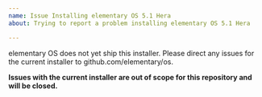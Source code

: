 ```yaml
---
name: Issue Installing elementary OS 5.1 Hera
about: Trying to report a problem installing elementary OS 5.1 Hera

---
```


elementary OS does not yet ship this installer. Please direct any issues for the current installer to github.com/elementary/os. 

**Issues with the current installer are out of scope for this repository and will be closed.**
